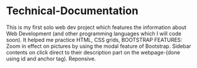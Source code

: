 # Technical-Documentation
This is my first solo web dev project which features the information about Web Development (and other programming languages which I will code soon). It helped me practice HTML, CSS grids, BOOTSTRAP
FEATURES:
Zoom in effect on pictures by using the modal feature of Bootstrap.
Sidebar contents on click direct to their description part on the webpage-(done using id and anchor tag).
Reponsive.
